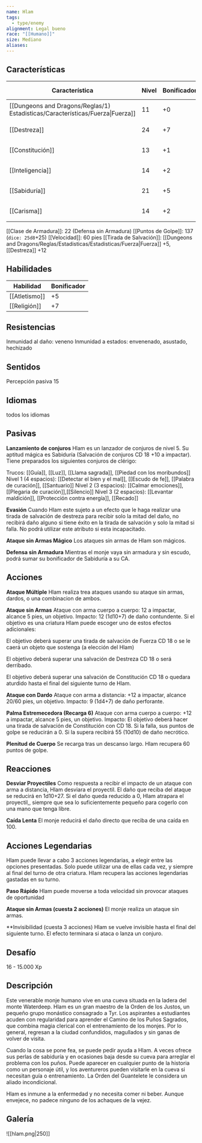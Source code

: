 ```yaml
---
name: Hlam
tags:
  - type/enemy
alignment: Legal bueno
race: "[[Humano]]"
size: Mediano
aliases:
---
```


## Características
| Característica                                                                 | Nivel | Bonificador | Lanzar dado      |
| ------------------------------------------------------------------------------ | ----- | ----------- | ---------------- |
| [[Dungeons and Dragons/Reglas/1) Estadisticas/Características/Fuerza\|Fuerza]] | 11    | +0          | `dice: 1d20 + 0` |
| [[Destreza]]                                                                   | 24    | +7          | `dice: 1d20 + 0` |
| [[Constitución]]                                                               | 13    | +1          | `dice: 1d20 + 0` |
| [[Inteligencia]]                                                               | 14    | +2          | `dice: 1d20 + 0` |
| [[Sabiduría]]                                                                  | 21    | +5          | `dice: 1d20 + 0` |
| [[Carisma]]                                                                    | 14    | +2          | `dice: 1d20 + 0` |

[[Clase de Armadura]]: 22 (Defensa sin Armadura)
[[Puntos de Golpe]]: 137 (`dice: 25d8`+25)
[[Velocidad]]: 60 pies
[[Tirada de Salvación]]: [[Dungeons and Dragons/Reglas/Estadisticas/Estadisticas/Fuerza|Fuerza]] +5, [[Destreza]] +12

## Habilidades

| Habilidad     | Bonificador |
| ------------- | ----------- |
| [[Atletismo]] | +5          |
| [[Religión]]  | +7          |
## Resistencias

Inmunidad al daño: veneno
Inmunidad a estados: envenenado, asustado, hechizado

## Sentidos

Percepción pasiva 15

## Idiomas

todos los idiomas 

## Pasivas

**Lanzamiento de conjuros**
Hlam es un lanzador de conjuros de nivel 5. Su aptitud mágica es Sabiduría (Salvación de conjuros CD 18 +10 a impactar). Tiene preparados los siguientes conjuros de clérigo:

Trucos: [[Guía]], [[Luz]], [[Llama sagrada]], [[Piedad con los moribundos]]
Nivel 1 (4 espacios): [[Detectar el bien y el mal]], [[Escudo de fe]], [[Palabra de curación]], [[Santuario]]
Nivel 2 (3 espacios): [[Calmar emociones]], [[Plegaria de curación]],[[Silencio]] 
Nivel 3 (2 espacios): [[Levantar maldición]], [[Protección contra energía]], [[Recado]]


**Evasión**
Cuando Hlam este sujeto a un efecto que le haga realizar una tirada de salvación de destreza para recibir solo la mitad del daño, no recibirá daño alguno si tiene éxito en la tirada de salvación y solo la mitad si falla. No podrá utilizar este atributo si esta incapacitado.

**Ataque sin Armas Mágico**
Los ataques sin armas de Hlam son mágicos.

**Defensa sin Armadura**
Mientras el monje vaya sin armadura y sin escudo, podrá sumar su bonificador de Sabiduría a su CA.

## Acciones

**Ataque Múltiple**
Hlam realiza trea ataques usando su ataque sin armas, dardos, o una combinacion de ambos.

**Ataque sin Armas**
Ataque con arma cuerpo a cuerpo: 12 a impactar, alcance 5 pies, un objetivo.
Impacto: 12 (1d10+7) de daño contundente. Si el objetivo es una criatura Hlam puede escoger uno de estos efectos adicionales:

El objetivo deberá superar una tirada de salvación de Fuerza CD 18 o se le caerá un objeto que sostenga (a elección del Hlam)

El objetivo deberá superar una salvación de Destreza CD 18 o será derribado.

El objetivo deberá superar una salvación de Constitución CD 18 o quedara aturdido hasta el final del siguiente turno de Hlam.

**Ataque con Dardo**
Ataque con arma a distancia: +12 a impactar, alcance 20/60 pies, un objetivo.
Impacto: 9 (1d4+7) de daño perforante.

**Palma Estremecedora (Recarga 6)**
Ataque con arma cuerpo a cuerpo: +12 a impactar, alcance 5 pies, un objetivo.
Impacto: El objetivo deberá hacer una tirada de salvación  de Constitución con CD 18. Si la falla, sus puntos de golpe se reducirán a 0. Si la supera recibirá 55 (10d10) de daño necrótico.

**Plenitud de Cuerpo**
Se recarga tras un descanso largo.
Hlam recupera 60 puntos de golpe.

## Reacciones

**Desviar Proyectiles**
Como respuesta a recibir el impacto de un ataque con arma a distancia, Hlam desviara el proyectil. El daño que reciba del ataque se reducirá en 1d10+27. Si el daño queda reducido a 0, Hlam atrapara el proyectil,, siempre que sea lo suficientemente pequeño para cogerlo con una mano que tenga libre.

**Caída Lenta**
El monje reducirá el daño directo que reciba de una caída en 100.

## Acciones Legendarias

Hlam puede llevar a cabo 3 acciones legendarias, a elegir entre las opciones presentadas. Solo puede utilizar una de ellas cada vez, y siempre al final del turno de otra criatura. Hlam recupera las acciones legendarias gastadas en su turno.

**Paso Rápido**
Hlam puede moverse a toda velocidad sin provocar ataques de oportunidad

**Ataque sin Armas (cuesta 2 acciones)**
El monje realiza un ataque sin armas.

**Invisibilidad (cuesta 3 acciones)
Hlam se vuelve invisible hasta el final del siguiente turno. El efecto terminara si ataca o lanza un conjuro.

## Desafío

16 - 15.000 Xp

## Descripción

Este venerable monje humano vive en una cueva situada en la ladera del monte Waterdeep. Hlam es un gran maestro de la Orden de los Justos, un pequeño grupo monástico consagrado a Tyr. Los aspirantes a estudiantes acuden con regularidad para aprender el Camino de los Puños Sagrados, que combina magia clerical con el entrenamiento de los monjes. Por lo general, regresan a la ciudad confundidos, magullados y sin ganas de volver de visita.

Cuando la cosa se pone fea, se puede pedir ayuda a Hlam. A veces ofrece sus perlas de sabiduría y en ocasiones baja desde su cueva para arreglar el problema con los puños.
Puede aparecer en cualquier punto de la historia como un personaje útil, y los aventureros pueden visitarle en la cueva si necesitan guía o entrenamiento. La Orden del Guantelete le considera un aliado incondicional.

Hlam es inmune a la enfermedad y no necesita comer ni beber. Aunque envejece, no padece ninguno de los achaques de la vejez.

## Galería

![[hlam.png|250]]